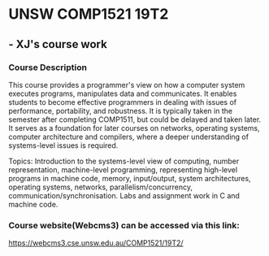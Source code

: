 # UNSW COMP1521 19T2
## - XJ's course work

### Course Description
This course provides a programmer's view on how a computer system executes programs, manipulates data and communicates. It enables students to become effective programmers in dealing with issues of performance, portability, and robustness. It is typically taken in the semester after completing COMP1511, but could be delayed and taken later. It serves as a foundation for later courses on networks, operating systems, computer architecture and compilers, where a deeper understanding of systems-level issues is required.

Topics:
Introduction to the systems-level view of computing, number representation, machine-level programming, representing high-level programs in machine code, memory, input/output, system architectures, operating systems, networks, parallelism/concurrency, communication/synchronisation. Labs and assignment work in C and machine code.

### Course website(Webcms3) can be accessed via this link:
https://webcms3.cse.unsw.edu.au/COMP1521/19T2/
